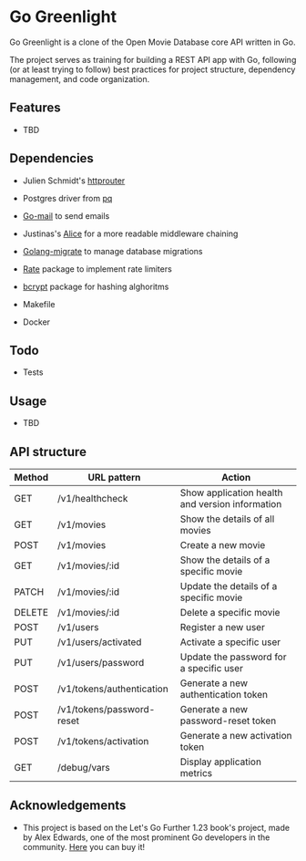 # Go Greenlight
Go Greenlight is a clone of the Open Movie Database core API written in Go. 

The project serves as training for building a REST API app with Go, following (or at least trying to follow) best practices for project structure, dependency management, and code organization.



## Features

- TBD

  

## Dependencies

- Julien Schmidt's [httprouter](https://github.com/julienschmidt/httprouter)

- Postgres driver from [pq](https://github.com/lib/pq)

- [Go-mail](https://github.com/go-mail/mail) to send emails

- Justinas's [Alice](https://github.com/justinas/alice) for a more readable middleware chaining

- [Golang-migrate](https://github.com/golang-migrate/migrate) to manage database migrations

- [Rate](golang.org/x/time/rate) package to implement rate limiters

- [bcrypt](https://pkg.go.dev/golang.org/x/crypto/bcrypt) package for hashing alghoritms

- Makefile

- Docker

  

## Todo

- Tests

  


## Usage

- TBD  

  


## API structure

| Method | URL pattern               | Action                                          |
| ------ | ------------------------- | ----------------------------------------------- |
| GET    | /v1/healthcheck           | Show application health and version information |
| GET    | /v1/movies                | Show the details of all movies                  |
| POST   | /v1/movies                | Create a new movie                              |
| GET    | /v1/movies/:id            | Show the details of a specific movie            |
| PATCH  | /v1/movies/:id            | Update the details of a specific movie          |
| DELETE | /v1/movies/:id            | Delete a specific movie                         |
| POST   | /v1/users                 | Register a new user                             |
| PUT    | /v1/users/activated       | Activate a specific user                        |
| PUT    | /v1/users/password        | Update the password for a specific user         |
| POST   | /v1/tokens/authentication | Generate a new authentication token             |
| POST   | /v1/tokens/password-reset | Generate a new password-reset token             |
| POST   | /v1/tokens/activation     | Generate a new activation token                 |
| GET    | /debug/vars               | Display application metrics                     |



## Acknowledgements

- This project is based on the Let's Go Further 1.23 book's project, made by Alex Edwards, one of the most prominent Go developers in the community. [Here](https://lets-go-further.alexedwards.net) you can buy it!
